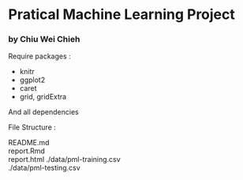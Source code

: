 Pratical Machine Learning Project
================================

### by Chiu Wei Chieh

Require packages :  

- knitr  
- ggplot2  
- caret  
- grid, gridExtra  

And all dependencies  

File Structure :  

 
README.md  
report.Rmd  
report.html 
./data/pml-training.csv  
./data/pml-testing.csv  